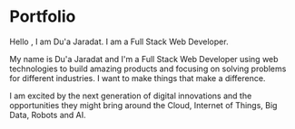 # Portfolio

Hello , 
I am Du'a Jaradat.
I am a Full Stack Web Developer.

My name is Du'a Jaradat and I'm a Full Stack Web Developer using web technologies to build amazing products and focusing on solving problems for different industries. I want to make things that make a difference.

I am excited by the next generation of digital innovations and the opportunities they might bring around the Cloud, Internet of Things, Big Data, Robots and AI.

